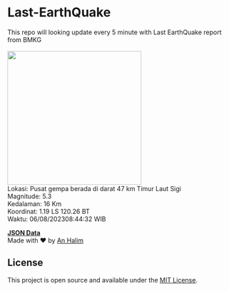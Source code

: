 # Last-EarthQuake
This repo will looking update every 5 minute with Last EarthQuake report from BMKG
<br>
<br>
<img src="https://static.bmkg.go.id/20230806084432.mmi.jpg" width="300"/>
<br>
Lokasi: Pusat gempa berada di darat 47 km Timur Laut Sigi <br>
Magnitude: 5.3 <br>
Kedalaman: 16 Km <br>
Koordinat: 1.19 LS 120.26 BT <br>
Waktu: 06/08/202308:44:32 WIB <br>

<a href="./data/data.json">**JSON Data**</a>
<br>
Made with ❤️ by <a href="https://github.com/an-halim">An Halim</a>
## License

This project is open source and available under the [MIT License](LICENSE).
